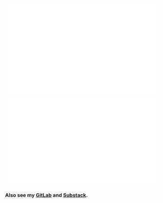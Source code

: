 
<a href="https://github.com/jontrossbach/github-stats">

![](https://github.com/jontrossbach/github-stats/blob/master/generated/overview.svg)
![](https://github.com/jontrossbach/github-stats/blob/master/generated/languages.svg)

</a>

### Also see my [GitLab](https://gitlab.com/jontrossbach) and [Substack](https://trossbach.substack.com/s/the-conscience-of-a-computer-engineer).
